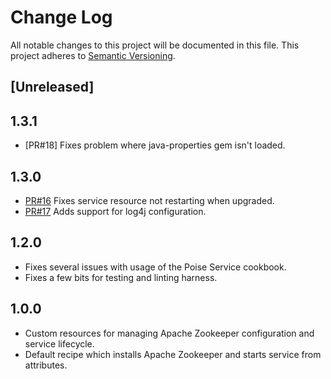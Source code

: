 # Change Log
All notable changes to this project will be documented in this file.
This project adheres to [Semantic Versioning](http://semver.org/).

## [Unreleased]

## 1.3.1
- [PR#18] Fixes problem where java-properties gem isn't loaded.

## 1.3.0
- [PR#16] Fixes service resource not restarting when upgraded.
- [PR#17] Adds support for log4j configuration.

## 1.2.0
- Fixes several issues with usage of the Poise Service cookbook.
- Fixes a few bits for testing and linting harness.

## 1.0.0
- Custom resources for managing Apache Zookeeper configuration and service lifecycle.
- Default recipe which installs Apache Zookeeper and starts service from attributes.

[PR#16]: https://github.com/bloomberg/zookeeper-cookbook/pull/16
[PR#17]: https://github.com/bloomberg/zookeeper-cookbook/pull/17
